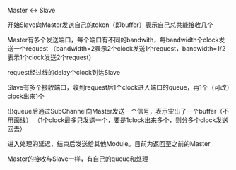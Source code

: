 Master ↔ Slave

开始Slave向Master发送自己的token（即buffer）表示自己总共能接收几个

Master有多个发送端口，每个端口有不同的bandwith，每bandwidth个clock发送一个request
（bandwidth=2表示2个clock发送1个request，bandwidth=1/2表示1个clock发送2个request）

request经过线的delay个clock到达Slave

Slave有多个接收端口，收到request后1个clock进入端口的queue，再1个（可改）clock出来1个

出queue后通过SubChannel向Master发送一个信号，表示空出了一个buffer（不用画线）
（1个clock最多只发送一个，要是1clock出来多个，则分多个clock发送回去）

进入处理的延迟，结束后发送给其他Module。目前为返回至之前的Master

Master的接收与Slave一样，有自己的queue和处理
